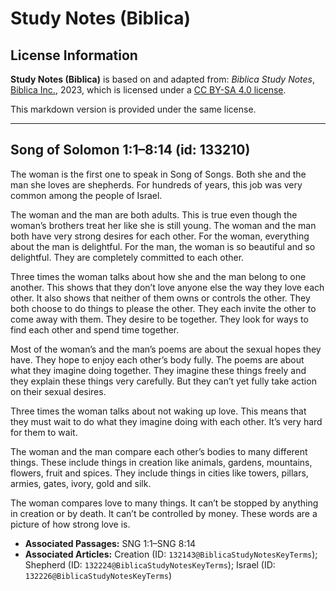 # Study Notes (Biblica)

## License Information

**Study Notes (Biblica)** is based on and adapted from: _Biblica Study Notes_, [Biblica Inc.](https://www.biblica.com/), 2023, which is licensed under a [CC BY-SA 4.0 license](https://creativecommons.org/licenses/by-sa/4.0/legalcode.en).

This markdown version is provided under the same license.



--------------------------------

## Song of Solomon 1:1–8:14 (id: 133210)

The woman is the first one to speak in Song of Songs. Both she and the man she loves are shepherds. For hundreds of years, this job was very common among the people of Israel.

The woman and the man are both adults. This is true even though the woman’s brothers treat her like she is still young. The woman and the man both have very strong desires for each other. For the woman, everything about the man is delightful. For the man, the woman is so beautiful and so delightful. They are completely committed to each other.

Three times the woman talks about how she and the man belong to one another. This shows that they don’t love anyone else the way they love each other. It also shows that neither of them owns or controls the other. They both choose to do things to please the other. They each invite the other to come away with them. They desire to be together. They look for ways to find each other and spend time together.

Most of the woman’s and the man’s poems are about the sexual hopes they have. They hope to enjoy each other’s body fully. The poems are about what they imagine doing together. They imagine these things freely and they explain these things very carefully. But they can’t yet fully take action on their sexual desires.

Three times the woman talks about not waking up love. This means that they must wait to do what they imagine doing with each other. It’s very hard for them to wait.

The woman and the man compare each other’s bodies to many different things. These include things in creation like animals, gardens, mountains, flowers, fruit and spices. They include things in cities like towers, pillars, armies, gates, ivory, gold and silk.

The woman compares love to many things. It can’t be stopped by anything in creation or by death. It can’t be controlled by money. These words are a picture of how strong love is.

* **Associated Passages:** SNG 1:1–SNG 8:14
* **Associated Articles:** Creation (ID: `132143@BiblicaStudyNotesKeyTerms`); Shepherd (ID: `132224@BiblicaStudyNotesKeyTerms`); Israel (ID: `132226@BiblicaStudyNotesKeyTerms`)

